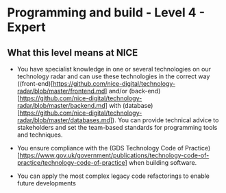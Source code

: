 # Programming and build - Level 4 - Expert

## What this level means at NICE 
- You have specialist knowledge in one or several technologies on our technology radar and can use these technologies in the correct way ((front-end)[https://github.com/nice-digital/technology-radar/blob/master/frontend.md] and/or (back-end)[https://github.com/nice-digital/technology-radar/blob/master/backend.md] with (database)[https://github.com/nice-digital/technology-radar/blob/master/databases.md]). You can provide technical advice to stakeholders and set the team-based standards for programming tools and techniques.

- You ensure compliance with the (GDS Technology Code of Practice)[https://www.gov.uk/government/publications/technology-code-of-practice/technology-code-of-practice] when building software.

- You can apply the most complex legacy code refactorings to enable future developments
